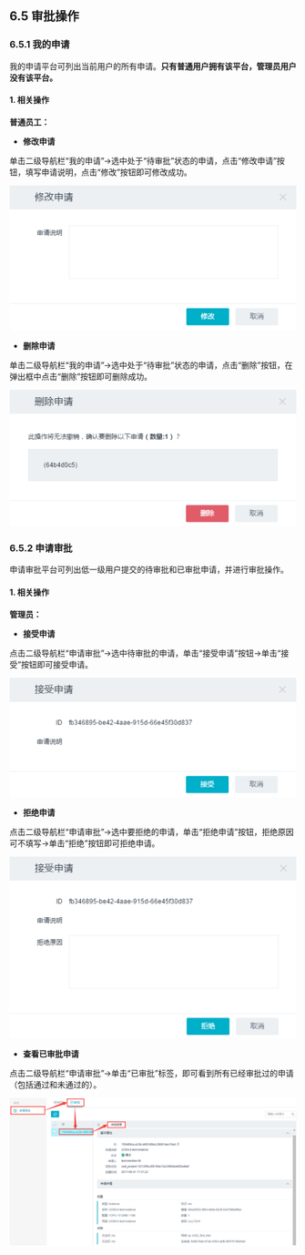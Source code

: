 ## 6.5  审批操作

### 6.5.1 我的申请

我的申请平台可列出当前用户的所有申请。**只有普通用户拥有该平台，管理员用户没有该平台。**

#### 1. 相关操作

**普通员工：**

* __修改申请__

单击二级导航栏“我的申请”->选中处于“待审批”状态的申请，点击“修改申请”按钮，填写申请说明，点击“修改”按钮即可修改成功。

![](../../img/Approval/Approval/修改申请.png)

* __删除申请__

单击二级导航栏“我的申请”->选中处于“待审批”状态的申请，点击“删除”按钮，在弹出框中点击“删除”按钮即可删除成功。

![](../../img/Approval/Approval/删除申请.png)


### 6.5.2 申请审批

申请审批平台可列出低一级用户提交的待审批和已审批申请，并进行审批操作。

#### 1. 相关操作

**管理员：**

* __接受申请__

点击二级导航栏“申请审批”->选中待审批的申请，单击“接受申请”按钮->单击“接受”按钮即可接受申请。

![](../../img/Approval/Approval/接受申请.png)

* __拒绝申请__

点击二级导航栏“申请审批”->选中要拒绝的申请，单击“拒绝申请”按钮，拒绝原因可不填写->单击“拒绝”按钮即可拒绝申请。

![](../../img/Approval/Approval/拒绝申请.png)

* __查看已审批申请__

点击二级导航栏“申请审批”->单击“已审批”标签，即可看到所有已经审批过的申请（包括通过和未通过的）。

![](../../img/Approval/Approval/查看已审批申请.png)
